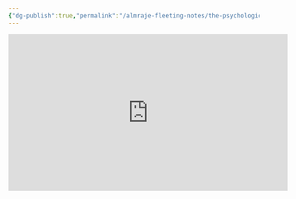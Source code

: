 ```yaml
---
{"dg-publish":true,"permalink":"/almraje-fleeting-notes/the-psychological-tricks-to-persuade-and-influence-anyone-robert-cialdini-and-lewis-howes-you-tube/"}
---
```


<iframe width="560" height="315" src="https://www.youtube.com/embed/e7pI5qY8cCE" title="YouTube video player" frameborder="0" allow="accelerometer; autoplay; clipboard-write; encrypted-media; gyroscope; picture-in-picture" allowfullscreen></iframe>

